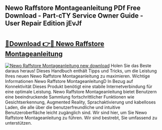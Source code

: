 ## Newo Raffstore Montageanleitung PDf Free Download - Part-cTY Service Owner Guide - User Repair Edition jEvJf

# <h2><a href="http://df6ibg.blite.top/?on=Newo+Raffstore+Montageanleitung">🔗Download 👉🔴 Newo Raffstore Montageanleitung</a></h2>

[![Newo Raffstore Montageanleitung new download](https://i.imgur.com/lujVjoI.png)](http://df6ibg.blite.top/?on=Newo+Raffstore+Montageanleitung)
Holen Sie das Beste daraus heraus! Dieses Handbuch enthält Tipps und Tricks, um die Leistung Ihres neuen Newo Raffstore Montageanleitung zu maximieren. Wichtige Informationen Newo Raffstore MontageanleitungD In Bezug auf Konnektivität Dieses Produkt benötigt eine stabile Internetverbindung für eine optimale Leistung. Newo Raffstore Montageanleitung bietet Benutzern eine beeindruckende Sammlung fortschrittlicher Funktionen wie Gesichtserkennung, Augmented Reality, Sprachaktivierung und kabelloses Laden, die alle über die benutzerfreundliche und intuitive Benutzeroberfläche leicht zugänglich sind. Wir sind hier, um Sie Newo Raffstore Montageanleitung zu führen. Wir sind bestrebt, Sie umfassend zu unterstützen.
